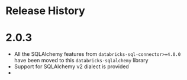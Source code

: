 # Release History

# 2.0.3

- All the SQLAlchemy features from `databricks-sql-connector>=4.0.0` have been moved to this `databricks-sqlalchemy` library
- Support for SQLAlchemy v2 dialect is provided 
- 